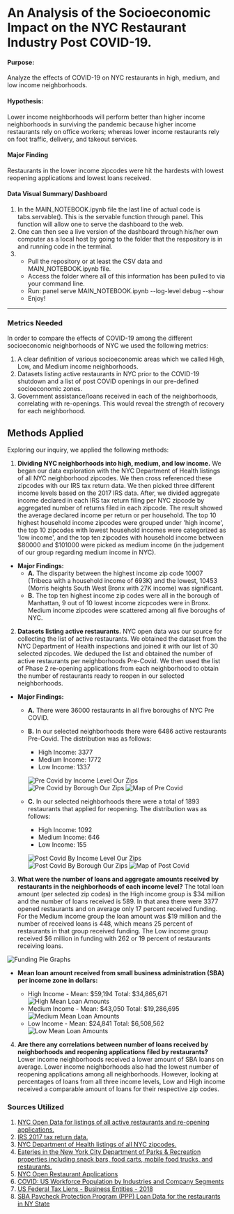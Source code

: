 
# An Analysis of the Socioeconomic Impact on the NYC Restaurant Industry Post COVID-19. 
#### **Purpose:**
Analyze the effects of COVID-19 on NYC restaurants in high, medium, and low income neighborhoods. 

#### **Hypothesis:**
Lower income neighborhoods will perform better than higher income neighborhoods in surviving the pandemic because higher income restaurants rely on office workers; whereas lower income restaurants rely on foot traffic, delivery, and takeout services. 

#### **Major Finding**
Restaurants in the lower income zipcodes were hit the hardests with lowest reopening applications and lowest loans received. 

#### **Data Visual Summary/ Dashboard**
1. In the MAIN_NOTEBOOK.ipynb file the last line of actual code is tabs.servable(). This is the servable function through panel. This function will allow one to serve the dashboard to the web.
2. One can then see a live version of the dashboard through his/her own computer as a local host by going to the folder that the respository is in and running code in the terminal.
3. - Pull the repository or at least the CSV data and MAIN_NOTEBOOK.ipynb file.
   - Access the folder where all of this information has been pulled to via your command line.
   - Run: panel serve MAIN_NOTEBOOK.ipynb --log-level debug --show
   - Enjoy!
 

-----------------------------------------------------------
### **Metrics Needed**
In order to compare the effects of COVID-19 among the different socioeconomic neighborhoods of NYC we used the following metrics: 
1. A clear definition of various socioeconomic areas which we called High, Low, and Medium income neighborhoods.
2. Datasets listing active restaurants in NYC prior to the COVID-19 shutdown and a list of post COVID openings in our pre-defined socioeconomic zones. 
3. Government assistance/loans received in each of the neighborhoods, correlating with re-openings. This would reveal the strength of recovery for each neighborhood. 

## **Methods Applied** 
Exploring our inquiry, we applied the following methods: 
1. **Dividing NYC neighborhoods into high, medium, and low income.** We began our data exploration with the NYC Department of Health listings of all NYC neighborhood zipcodes. We then cross referenced these zipcodes with our IRS tax return data. We then picked three different income levels based on the 2017 IRS data. After, we divided aggregate income declared in each IRS tax return filing per NYC zipcode by aggregated number of returns filed in each zipcode. The result showed the average declared income per return or per household. The top 10 highest household income zipcodes were grouped under 'high income', the top 10 zipcodes with lowest household incomes were categorized as 'low income', and the top ten zipcodes with household income between $80000 and $101000 were picked as medium income (in the judgement of our group regarding medium income in NYC). 
  - **Major Findings:** 
    - **A.** The disparity between the highest income zip code 10007 (Tribeca with a household income of 693K) and the lowest, 10453 (Morris heights South West Bronx with 27K income) was significant. 
    -  **B.** The top ten highest income zip codes were all in the borough of Manhattan, 9 out of 10 lowest income zicpcodes were in Bronx. Medium income zipcodes were scattered among all five boroughs of NYC.
2. **Datasets listing active restaurants.** NYC open data was our source for collecting the list of active restaurants. We obtained the dataset from the NYC Department of Health inspections and joined it with our list of 30 selected zipcodes. We deduped the list and obtained the number of active restaurants per neighborhoods Pre-Covid. We then used the list of Phase 2 re-opening applications from each neighborhood to obtain the number of restaurants ready to reopen in our selected neighborhoods.
  - **Major Findings:** 
    - **A.** There were 36000 restaurants in all five boroughs of NYC Pre COVID.
    - **B.** In our selected neighborhoods there were 6486 active restaurants Pre-Covid. The distribution was as follows: 
        - High Income: 3377
        - Medium Income: 1772
        - Low Income: 1337
        
        ![Pre Covid by Income Level Our Zips](/README_photos/bokeh_plot-19.png)
        ![Pre Covid by Borough Our Zips](/README_photos/bokeh_plot-20.png)
        ![Map of Pre Covid](/README_photos/nathalie_pre_covid_map.png)
    - **C.** In our selected neighborhoods there were a total of 1893 restaurants that applied for reopening. The distribution was as follows: 
        - High Income: 1092
        - Medium Income: 646
        - Low Income: 155
        
        ![Post Covid By Income Level Our Zips](/README_photos/bokeh_plot-13.png)
        ![Post Covid By Borough Our Zips](/README_photos/bokeh_plot-12.png)
        ![Map of Post Covid](/README_photos/chart_for_nathalie.png)



3. **What were the number of loans and aggregate amounts received by restaurants in the neighborhoods of each income level?**
The total loan amount (per selected zip codes) in the High income group is $34 million and the number of loans received is 589. In that area there were 3377 opened restaurants and on average only 17 percent received funding. For the Medium income group the loan amount was $19 million and the number of received loans is 448, which means 25 percent of restaurants in that group received funding. The Low income group received $6 million in funding with 262 or 19 percent of restaurants receiving loans.

![Funding Pie Graphs](/README_photos/junaid_7.png)

  - **Mean loan amount received from small business administration (SBA) per income zone in dollars:**
 
    - High Income - Mean: $59,194 Total: $34,865,671
    ![High Mean Loan Amounts](/README_photos/bokeh_plot-14.png)
    - Medium Income - Mean: $43,050 Total: $19,286,695
    ![Medium Mean Loan Amounts](/README_photos/junaid_2.png)
    - Low Income - Mean: $24,841 Total: $6,508,562
    ![Low Mean Loan Amounts](/README_photos/junaid_1.png)
4. **Are there any correlations between number of loans received by neighborhoods and reopening applications filed by restaurants?**
Lower income neighborhoods received a lower amount of SBA loans on average. Lower income neighborhoods also had the lowest number of reopening applications among all neighborhoods. However, looking at percentages of loans from all three income levels, Low and High income received a comparable amount of loans for their respective zip codes.
  
  ### **Sources Utilized**
1. [NYC Open Data for listings of all active restaurants and re-opening applications.](https://opendata.cityofnewyork.us/)
2. [IRS 2017 tax return data.](https://www.irs.gov/statistics/soi-tax-stats-individual-income-tax-statistics-2017-zip-code-data-soi)
3. [NYC Department of Health listings of all NYC zipcodes.](https://www.health.ny.gov/statistics/cancer/registry/appendix/neighborhoods.htm)
4. [Eateries in the New York City Department of Parks & Recreation properties including snack bars, food carts, mobile food trucks, and restaurants.](https://data.cityofnewyork.us/Recreation/Directory-of-Eateries/8792-ebcp)
5. [NYC Open Restaurant Applications](https://data.cityofnewyork.us/Transportation/Open-Restaurant-Applications/pitm-atqc/data)
6. [COVID: US Workforce Population by Industries and Company Segments](https://aws.amazon.com/marketplace/pp/prodview-3yow3g2ymr7pe?qid=1596893861758&sr=0-25&ref_=srh_res_product_title#overview)
7. [US Federal Tax Liens - Business Entities - 2018](https://aws.amazon.com/marketplace/pp/prodview-u5kbll3f6i43m?qid=1596893861758&sr=0-27&ref_=srh_res_product_title#overview)
8. [SBA Paycheck Protection Program (PPP) Loan Data for the restaurants in NY State](https://www.kaggle.com/govtrades/sba-paycheck-protection-program-loan-data/notebooks)
